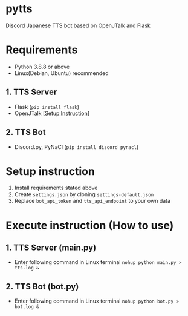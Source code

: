 # pytts
Discord Japanese TTS bot based on OpenJTalk and Flask

# Requirements
- Python 3.8.8 or above
- Linux(Debian, Ubuntu) recommended

## 1. TTS Server
- Flask (`pip install flask`)
- OpenJTalk [[Setup Instruction](https://thr3a.hatenablog.com/entry/20180223/1519360909)]

## 2. TTS Bot
- Discord.py, PyNaCl (`pip install discord pynacl`)

# Setup instruction
1. Install requirements stated above
1. Create `settings.json` by cloning `settings-default.json`
1. Replace `bot_api_token` and `tts_api_endpoint` to your own data

# Execute instruction (How to use)
## 1. TTS Server (main.py)
- Enter following command in Linux terminal
`nohup python main.py > tts.log &`

## 2. TTS Bot (bot.py)
- Enter following command in Linux terminal
`nohup python bot.py > bot.log &`

